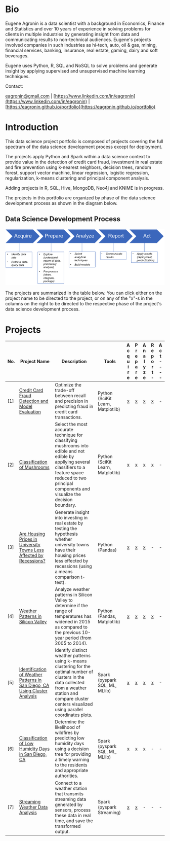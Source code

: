 # Bio

Eugene Agronin is a data scientist with a background in Economics, Finance and Statistics and over 10 years of experience in solving problems for clients in multiple industries by generating insight from data and communicating results to non-technical audiences.  Eugene's projects involved companies in such industries as hi-tech, auto, oil & gas, mining, financial services, banking, insurance, real estate, gaming, dairy and soft beverages.

Eugene uses Python, R, SQL and NoSQL to solve problems and generate insight by applying supervised and unsupervised machine learning techniques. 

Contact:

[eagronin@gmail.com](eagronin@gmail.com) \| [https://www.linkedin.com/in/eagronin](https://www.linkedin.com/in/eagronin) \| [https://eagronin.github.io/portfolio](https://eagronin.github.io/portfolio) 

# Introduction

This data science project portfolio is composed of projects covering the full spectrum of the data science development process except for deployment. 

The projects apply Python and Spark within a data science context to provide value in the detection of credit card fraud, investment in real estate and fire prevention using k-nearest neighbors, decision trees, random forest, support vector machine, linear regression, logistic regression, regularization, k-means clustering and principal component analysis. 

Adding projects in R, SQL, Hive, MongoDB, Neo4j and KNIME is in progress.

The projects in this portfolio are organized by phase of the data science development process as shown in the diagram below.

## Data Science Development Process

![](https://github.com/eagronin/portfolio/blob/master/data-process.png?raw=true)

The projects are summarized in the table below.  You can click either on the project name to be directed to the project, or on any of the "x"-s in the columns on the right to be directed to the respective phase of the project's data science development process.

# Projects

| No. | Project Name | Description | Tools | A c q u i r e | P r e p a r e | A n a l y z e | R e p o r t - | A c t - - - - |
| --- | ---| --- | --- |:---:|:---:|:---:|:---:|:---:|
|[1] | [Credit Card Fraud Detection and Model Evaluation](https://eagronin.github.io/credit-card-fraud-acquire/) | Optimize the trade-off between recall and precision in predicting fraud in credit card transactions. | Python (SciKit Learn, Matplotlib) | [x](https://eagronin.github.io/credit-card-fraud-acquire/) | [x](https://eagronin.github.io/credit-card-fraud-prepare/) | [x](https://eagronin.github.io/credit-card-fraud-analyze/) | [x](https://eagronin.github.io/credit-card-fraud-report/) | - |
|[2] | [Classification of Mushrooms](https://eagronin.github.io/mushroom-classification-acquire/) | Select the most accurate technique for classifying mushrooms into edible and not edible by appllying several classifiers to a feature space reduced to two principal components and visualize the decision boundary. | Python (SciKit Learn, Matplotlib) | [x](https://eagronin.github.io/mushroom-classification-acquire/) | [x](https://eagronin.github.io/mushroom-classification-prepare/) | [x](https://eagronin.github.io/mushroom-classification-analyze/) | [x](https://eagronin.github.io/mushroom-classification-report/) | - | 
|[3] | [Are Housing Prices in University Towns Less Affected by Recessions?](https://eagronin.github.io/university-towns-acquire/) | Generate insight into investing in real estate by testing the hypothesis whether university towns have their housing prices less effected by recessions (using a means comparison t-test). | Python (Pandas) | [x](https://eagronin.github.io/university-towns-acquire/) | [x](https://eagronin.github.io/university-towns-prepare/) | [x](https://eagronin.github.io/university-towns-analyze/) | - | - | 
|[4] | [Weather Patterns in Silicon Valley](https://eagronin.github.io/sv-weather-acquire/) | Analyze weather patterns in Silicon Valley to determine if the range of temperatures has widened in 2015 as compared to the previous 10-year period (from 2005 to 2014). | Python (Pandas, Matplotlib) | [x](https://eagronin.github.io/sv-weather-acquire/) | [x](https://eagronin.github.io/sv-weather-prepare/) | [x](https://eagronin.github.io/sv-weather-analyze/) | [x](https://eagronin.github.io/sv-weather-report/) | - | 
|[5] | [Identification of Weather Patterns in San Diego, CA Using Cluster Analysis](https://eagronin.github.io/weather-clustering-spark-acquire/) | Identify distinct weather patterns using k-means clustering for the optimal number of clusters in the data collected from a weather station and compare cluster centers visualized using parallel coordinates plots. | Spark (pyspark SQL, ML, MLlib) | [x](https://eagronin.github.io/weather-clustering-spark-acquire/) | [x](https://eagronin.github.io/weather-clustering-spark-prepare/) | [x](https://eagronin.github.io/weather-clustering-spark-analyze/) | [x](https://eagronin.github.io/weather-clustering-spark-report/) | - | 
|[6] | [Classification of Low Humidity Days in San Diego, CA](https://eagronin.github.io/weather-classification-spark-acquire/) | Determine the likelihood of wildfires by predicting low humidity days using a decision tree for providing a timely warning to the residents and appropriate authorities. | Spark (pyspark SQL, ML, MLlib) | [x](https://eagronin.github.io/weather-classification-spark-acquire/) | [x](https://eagronin.github.io/weather-classification-spark-prepare/) | [x](https://eagronin.github.io/weather-classification-spark-analyze/) | - | - | 
|[7] | [Streaming Weather Data Analysis](https://eagronin.github.io/weather-streaming-spark-acquire/) | Connect to a weather station that transmits streaming data generated by sensors, process these data in real time, and save the transformed output. | Spark (pyspark Streaming) | [x](https://eagronin.github.io/weather-streaming-spark-acquire/) | [x](https://eagronin.github.io/weather-streaming-spark-prepare/) | - | - | - |
